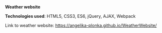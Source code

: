 **Weather website**

**Technologies used**:
HTML5, CSS3, ES6, jQuery, AJAX, Webpack

Link to weather website: https://angelika-plonka.github.io/WeatherWebsite/
